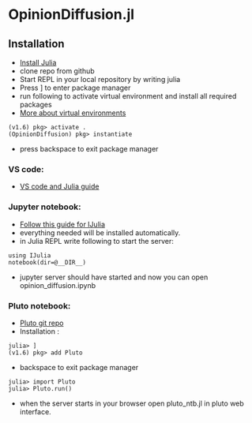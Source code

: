 # OpinionDiffusion.jl

## Installation
- [Install Julia](https://julialang.org/downloads/)
- clone repo from github
- Start REPL in your local repository by writing julia
- Press ] to enter package manager
- run following to activate virtual environment and install all required packages
- [More about virtual environments](https://julialang.github.io/Pkg.jl/v1.5/environments/)
```
(v1.6) pkg> activate .
(OpinionDiffusion) pkg> instantiate
```
- press backspace to exit package manager

### VS code:
- [VS code and Julia guide](https://www.julia-vscode.org/docs/dev/gettingstarted/#Installation-and-Configuration-1)

### Jupyter notebook:
- [Follow this guide for IJulia](https://github.com/JuliaLang/IJulia.jl)
- everything needed will be installed automatically.
- in Julia REPL write following to start the server:
```
using IJulia
notebook(dir=@__DIR__)
```
- jupyter server should have started and now you can open opinion_diffusion.ipynb

### Pluto notebook:
- [Pluto git repo](https://github.com/fonsp/Pluto.jl)
- Installation :
``` 
julia> ]
(v1.6) pkg> add Pluto
```
- backspace to exit package manager
```
julia> import Pluto
julia> Pluto.run()
```

- when the server starts in your browser open pluto_ntb.jl in pluto web interface.
